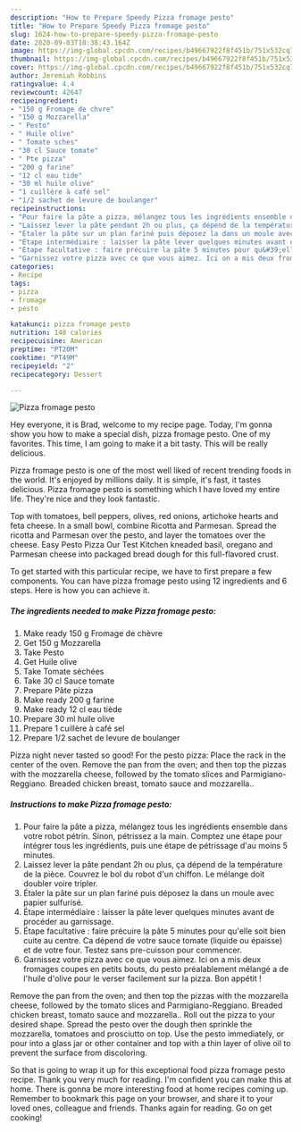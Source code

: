 ```yaml
---
description: "How to Prepare Speedy Pizza fromage pesto"
title: "How to Prepare Speedy Pizza fromage pesto"
slug: 1624-how-to-prepare-speedy-pizza-fromage-pesto
date: 2020-09-03T10:38:43.164Z
image: https://img-global.cpcdn.com/recipes/b49667922f8f451b/751x532cq70/pizza-fromage-pesto-photo-principale-de-la-recette.jpg
thumbnail: https://img-global.cpcdn.com/recipes/b49667922f8f451b/751x532cq70/pizza-fromage-pesto-photo-principale-de-la-recette.jpg
cover: https://img-global.cpcdn.com/recipes/b49667922f8f451b/751x532cq70/pizza-fromage-pesto-photo-principale-de-la-recette.jpg
author: Jeremiah Robbins
ratingvalue: 4.4
reviewcount: 42647
recipeingredient:
- "150 g Fromage de chvre"
- "150 g Mozzarella"
- " Pesto"
- " Huile olive"
- " Tomate sches"
- "30 cl Sauce tomate"
- " Pte pizza"
- "200 g farine"
- "12 cl eau tide"
- "30 ml huile olive"
- "1 cuillère à café sel"
- "1/2 sachet de levure de boulanger"
recipeinstructions:
- "Pour faire la pâte a pizza, mélangez tous les ingrédients ensemble dans votre robot pétrin. Sinon, pétrissez a la main. Comptez une étape pour intégrer tous les ingrédients, puis une étape de pétrissage d&#39;au moins 5 minutes."
- "Laissez lever la pâte pendant 2h ou plus, ça dépend de la température de la pièce. Couvrez le bol du robot d&#39;un chiffon. Le mélange doit doubler voire tripler."
- "Étaler la pâte sur un plan fariné puis déposez la dans un moule avec papier sulfurisé."
- "Étape intermédiaire : laisser la pâte lever quelques minutes avant de procéder au garnissage."
- "Étape facultative : faire précuire la pâte 5 minutes pour qu&#39;elle soit bien cuite au centre. Ca dépend de votre sauce tomate (liquide ou épaisse) et de votre four. Testez sans pre-cuisson pour commencer."
- "Garnissez votre pizza avec ce que vous aimez. Ici on a mis deux fromages coupes en petits bouts, du pesto préalablement mélangé a de l&#39;huile d&#39;olive pour le verser facilement sur la pizza. Bon appétit !"
categories:
- Recipe
tags:
- pizza
- fromage
- pesto

katakunci: pizza fromage pesto 
nutrition: 148 calories
recipecuisine: American
preptime: "PT20M"
cooktime: "PT49M"
recipeyield: "2"
recipecategory: Dessert

---
```



![Pizza fromage pesto](https://img-global.cpcdn.com/recipes/b49667922f8f451b/751x532cq70/pizza-fromage-pesto-photo-principale-de-la-recette.jpg)

Hey everyone, it is Brad, welcome to my recipe page. Today, I'm gonna show you how to make a special dish, pizza fromage pesto. One of my favorites. This time, I am going to make it a bit tasty. This will be really delicious.

Pizza fromage pesto is one of the most well liked of recent trending foods in the world. It's enjoyed by millions daily. It is simple, it's fast, it tastes delicious. Pizza fromage pesto is something which I have loved my entire life. They're nice and they look fantastic.

Top with tomatoes, bell peppers, olives, red onions, artichoke hearts and feta cheese. In a small bowl, combine Ricotta and Parmesan. Spread the ricotta and Parmesan over the pesto, and layer the tomatoes over the cheese. Easy Pesto Pizza Our Test Kitchen kneaded basil, oregano and Parmesan cheese into packaged bread dough for this full-flavored crust.


To get started with this particular recipe, we have to first prepare a few components. You can have pizza fromage pesto using 12 ingredients and 6 steps. Here is how you can achieve it.

<!--inarticleads1-->

##### The ingredients needed to make Pizza fromage pesto:

1. Make ready 150 g Fromage de chèvre
1. Get 150 g Mozzarella
1. Take  Pesto
1. Get  Huile olive
1. Take  Tomate séchées
1. Take 30 cl Sauce tomate
1. Prepare  Pâte pizza
1. Make ready 200 g farine
1. Make ready 12 cl eau tiède
1. Prepare 30 ml huile olive
1. Prepare 1 cuillère à café sel
1. Prepare 1/2 sachet de levure de boulanger


Pizza night never tasted so good! For the pesto pizza: Place the rack in the center of the oven. Remove the pan from the oven; and then top the pizzas with the mozzarella cheese, followed by the tomato slices and Parmigiano-Reggiano. Breaded chicken breast, tomato sauce and mozzarella.. 

<!--inarticleads2-->

##### Instructions to make Pizza fromage pesto:

1. Pour faire la pâte a pizza, mélangez tous les ingrédients ensemble dans votre robot pétrin. Sinon, pétrissez a la main. Comptez une étape pour intégrer tous les ingrédients, puis une étape de pétrissage d&#39;au moins 5 minutes.
1. Laissez lever la pâte pendant 2h ou plus, ça dépend de la température de la pièce. Couvrez le bol du robot d&#39;un chiffon. Le mélange doit doubler voire tripler.
1. Étaler la pâte sur un plan fariné puis déposez la dans un moule avec papier sulfurisé.
1. Étape intermédiaire : laisser la pâte lever quelques minutes avant de procéder au garnissage.
1. Étape facultative : faire précuire la pâte 5 minutes pour qu&#39;elle soit bien cuite au centre. Ca dépend de votre sauce tomate (liquide ou épaisse) et de votre four. Testez sans pre-cuisson pour commencer.
1. Garnissez votre pizza avec ce que vous aimez. Ici on a mis deux fromages coupes en petits bouts, du pesto préalablement mélangé a de l&#39;huile d&#39;olive pour le verser facilement sur la pizza. Bon appétit !


Remove the pan from the oven; and then top the pizzas with the mozzarella cheese, followed by the tomato slices and Parmigiano-Reggiano. Breaded chicken breast, tomato sauce and mozzarella.. Roll out the pizza to your desired shape. Spread the pesto over the dough then sprinkle the mozzarella, tomatoes and prosciutto on top. Use the pesto immediately, or pour into a glass jar or other container and top with a thin layer of olive oil to prevent the surface from discoloring. 

So that is going to wrap it up for this exceptional food pizza fromage pesto recipe. Thank you very much for reading. I'm confident you can make this at home. There is gonna be more interesting food at home recipes coming up. Remember to bookmark this page on your browser, and share it to your loved ones, colleague and friends. Thanks again for reading. Go on get cooking!
